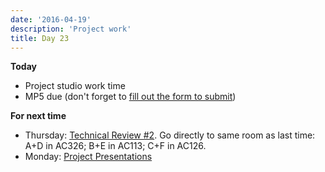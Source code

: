 ```yaml
---
date: '2016-04-19'
description: 'Project work'
title: Day 23
---
```


**Today**

* Project studio work time
* MP5 due (don't forget to [fill out the form to submit](http://goo.gl/forms/joIEF3IZjP))

**For next time**

* Thursday: [Technical Review #2](/assignments/final-project/technical-reviews). Go directly to same room as last time: A+D in AC326; B+E in AC113; C+F in AC126.
* Monday: [Project Presentations](/assignments/final-project/project-presentation-rubric)
